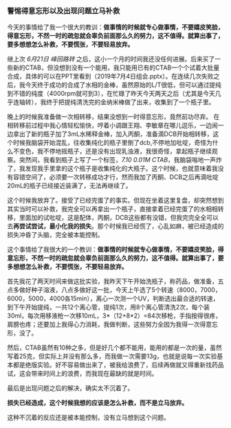 ### 警惕得意忘形以及出现问题立马补救

今天的事情给了我一个很大的教训：**做事情的时候就专心做事情，不要嬉皮笑脸，得意忘形，不然一时的疏忽就会辜负前面那么久的努力，这不值得。就算出事了，要多想想怎么补救，不要慌张，不要轻易放弃。**

继上次 *6月21日 峰回路转* 之后，这小一个月的时间我还没任何进展。后来买了一些新的CTAB，但没想到没有一个能用，我只能用已有的CTAB一个个试着大批量合成，具体的可以在PPT里看到（2019年7月4日组会.pptx）。在连续几次失败之后，我今天终于成功的合成了水相的金棒，虽然原始的L/T很低，但可以通过提纯到不错的纯度（4000rpm就可到3），在忙碌了昨天今天两天之后（尤其是今天几乎连轴转），我终于把提纯清洗完的金纳米棒做了出来，收集到了一个瓶子里。

晚上的时候我准备做一次相转移，结果没想到一时得意忘形，竟然前功尽弃。
在相转移前过程中我心情轻松愉快，哼着小调跟王翔、李敏章在哪儿逗乐，一边闹一边拿出了新的瓶子加了3mL水稀释金棒，加入丙酮，准备滴DCB开始相转移，这个时候我脑袋开始混乱，往收集纯化的瓶子里倒了dcb,不停地加吡啶，奇怪为什么不变色，我不停地摇瓶子，还是没有出现乳浊液，我很奇怪，拿起瓶子继续观察。突然间，我看到瓶子上写了一个标签，*7.10 0.01M CTAB*，我脑袋嗡地一声炸了，我发现我手里拿的这个瓶子是收集纯化的大瓶子。这个时候，也就意味着我没有容错空间了，必须要一次转移成功才行，然而我加了丙酮、DCB之后再滴吡啶20mL的瓶子已经接近装满了，无法再继续了。

这个时候我放弃了。接受了已经完蛋了的事实。但现在坐着这里复盘，却突然想到其实当时可以补救，我完全可以再拿出一个瓶子，直接拿着已经完蛋了的水相相转移，里面加的试吡啶，这是配体，丙酮，DCB这些都有没错，但我完完全全可以去**再尝试尝试，最小化我的损失**。那个时候我已经慌了，心乱如麻，被已经造成的损失冲昏了头脑，完全被本能控制。

这个事情给了我很大的一个教训：**做事情的时候就专心做事情，不要嬉皮笑脸，得意忘形，不然一时的疏忽就会辜负前面那么久的努力，这不值得。就算出事了，要多想想怎么补救，不要慌张，不要轻易放弃。**

首先我花了两天时间来做这批实验，我昨天下午开始洗瓶子，称药品，做准备，五点多做好种子溶液，八点多做好这一批，今天上午选了5个转速（8000，7000，6000，5000，4000各15min），离心一次测一个UV，判断选出最合适的转速，到下午开始提纯，一共12个离心管，提纯1次，用8个离心管清洗2次，每个装30ml，每次用移液枪一次移10mL，3*（12+8*2）=84次移枪，手指按得很疼，肩膀也疼；还要加上我得心力消耗，我做判断，这些努力全因为我得一次得意忘形，没了。

然后，CTAB虽然有10种之多，但是好几个都不能用，能用的都是一次的量，虽然写着25克，但实际上并没有那么多，而我做一次需要13g，也就是说每一次实验基本都是绝版实验。好不容易做出来了，被我给浪费了，后续再做就又得重新找药品试，这会带来时间上的浪费，而我现在最缺的就是时间。

最后是出现问题之后的解决，确实太不沉着了。

**损失已经造成，这个时候我想的应该是怎么补救，而不是立马放弃。**

这种不沉着的反应还是被本能控制，没有立马想到这个问题。

